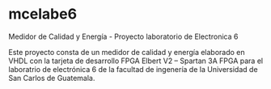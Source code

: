 # mcelabe6
Medidor de Calidad y Energía - Proyecto laboratorio de Electronica 6

Este proyecto consta de un medidor de calidad y energía elaborado en VHDL con la tarjeta de desarrollo FPGA Elbert V2 – Spartan 3A FPGA para el laboratrio de electrónica 6 de la facultad de ingenería de la Universidad de San Carlos de Guatemala.
